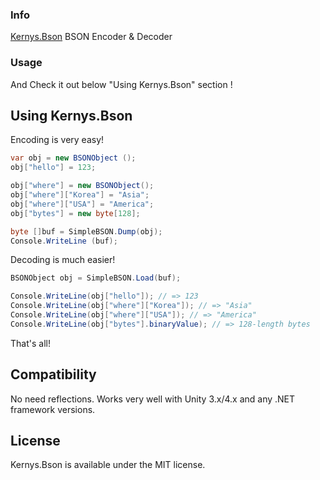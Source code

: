 
### Info

[Kernys.Bson](https://github.com/kernys/Kernys.Bson/tree/master/Kernys.Bson) BSON Encoder &amp; Decoder

### Usage



And Check it out below "Using Kernys.Bson" section !

Using Kernys.Bson
-------------------

Encoding is very easy!

```csharp
var obj = new BSONObject ();
obj["hello"] = 123;

obj["where"] = new BSONObject();
obj["where"]["Korea"] = "Asia";
obj["where"]["USA"] = "America";
obj["bytes"] = new byte[128];

byte []buf = SimpleBSON.Dump(obj);
Console.WriteLine (buf);
```

Decoding is much easier!
```csharp
BSONObject obj = SimpleBSON.Load(buf);

Console.WriteLine(obj["hello"]); // => 123
Console.WriteLine(obj["where"]["Korea"]); // => "Asia"
Console.WriteLine(obj["where"]["USA"]); // => "America"
Console.WriteLine(obj["bytes"].binaryValue); // => 128-length bytes
```

That's all!

Compatibility
-------------------

No need reflections.
Works very well with Unity 3.x/4.x and any .NET framework versions.

License
-------------------

Kernys.Bson is available under the MIT license.
